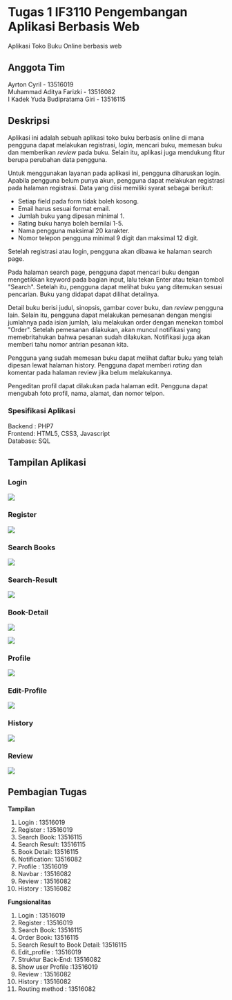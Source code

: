 # Tugas 1 IF3110 Pengembangan Aplikasi Berbasis Web

Aplikasi Toko Buku Online berbasis web

## Anggota Tim
Ayrton Cyril - 13516019  
Muhammad Aditya Farizki - 13516082  
I Kadek Yuda Budipratama Giri - 13516115  

## Deskripsi

Aplikasi ini adalah sebuah aplikasi toko buku berbasis online di mana pengguna dapat melakukan registrasi, *login*, mencari buku, memesan buku dan memberikan *review* pada buku. Selain itu, aplikasi juga mendukung fitur berupa perubahan data pengguna.

Untuk menggunakan layanan pada aplikasi ini, pengguna diharuskan login. Apabila pengguna belum punya akun, pengguna dapat melakukan registrasi pada halaman registrasi. Data yang diisi memiliki syarat sebagai berikut:
- Setiap field pada form tidak boleh kosong.
- Email harus sesuai format email.
- Jumlah buku yang dipesan minimal 1.
- Rating buku hanya boleh bernilai 1-5.
- Nama pengguna maksimal 20 karakter.
- Nomor telepon pengguna minimal 9 digit dan maksimal 12 digit.

Setelah registrasi atau login, pengguna akan dibawa ke halaman search page.

Pada halaman search page, pengguna dapat mencari buku dengan mengetikkan keyword pada bagian input, lalu tekan Enter atau tekan tombol "Search". Setelah itu, pengguna dapat melihat buku yang ditemukan sesuai pencarian. Buku yang didapat dapat dilihat detailnya.

Detail buku berisi judul, sinopsis, gambar cover buku, dan *review* pengguna lain. Selain itu, pengguna dapat melakukan pemesanan dengan mengisi jumlahnya pada isian jumlah, lalu melakukan order dengan menekan tombol "Order". Setelah pemesanan dilakukan, akan muncul notifikasi yang memebritahukan bahwa pesanan sudah dilakukan. Notifikasi juga akan memberi tahu nomor antrian pesanan kita.

Pengguna yang sudah memesan buku dapat melihat daftar buku yang telah dipesan lewat halaman history. Pengguna dapat memberi *rating* dan komentar pada halaman review jika belum melakukannya.

Pengeditan profil dapat dilakukan pada halaman edit. Pengguna dapat mengubah foto profil, nama, alamat, dan nomor telpon.

### Spesifikasi Aplikasi
Backend : PHP7  
Frontend: HTML5, CSS3, Javascript  
Database: SQL  


## Tampilan Aplikasi

### Login

![](screenshots/login.PNG)

### Register

![](screenshots/register.PNG)

### Search Books

![](screenshots/search.PNG)


### Search-Result

![](screenshots/search_result.PNG)


### Book-Detail

![](screenshots/detail.png)


![](screenshots/notification.png)


### Profile

![](screenshots/profile.PNG)


### Edit-Profile

![](screenshots/edit_profile.PNG)


### History

![](screenshots/history.PNG)


### Review

![](screenshots/review.PNG)


## Pembagian Tugas

**Tampilan**
1. Login : 13516019
2. Register : 13516019
3. Search Book: 13516115
4. Search Result: 13516115
5. Book Detail: 13516115
6. Notification: 13516082
7. Profile : 13516019 
8. Navbar : 13516082
9. Review : 13516082
10. History : 13516082

**Fungsionalitas**
1. Login : 13516019
2. Register : 13516019
3. Search Book: 13516115
4. Order Book: 13516115
5. Search Result to Book Detail: 13516115
6. Edit_profile : 13516019
7. Struktur Back-End: 13516082
8. Show user Profile :13516019
9. Review : 13516082
10. History : 13516082
11. Routing method : 13516082

